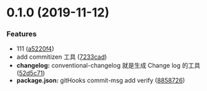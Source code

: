 # 0.1.0 (2019-11-12)


### Features

* 111 ([a5220f4](https://github.com/hzh100/git-commit-commitizen/commit/a5220f426dc2c64e366d4fc5f2b4eb22bed599ff))
* add commitizen 工具 ([7233cad](https://github.com/hzh100/git-commit-commitizen/commit/7233cad1274a773e405db3c530076ac2002ff039))
* **changelog:** conventional-changelog 就是生成 Change log 的工具 ([52d5c71](https://github.com/hzh100/git-commit-commitizen/commit/52d5c7155ab57249836ea3dd55e6e8e9d68d2432))
* **package.json:** gitHooks commit-msg add verify ([8858726](https://github.com/hzh100/git-commit-commitizen/commit/8858726c94fbb1e936d345f8d9e4341a7c2008f8))



